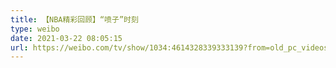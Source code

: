 ```yaml
---
title: 【NBA精彩回顾】“喷子”时刻
type: weibo
date: 2021-03-22 08:05:15
url: https://weibo.com/tv/show/1034:4614328339333139?from=old_pc_videoshow
---
```


<!-- more -->
